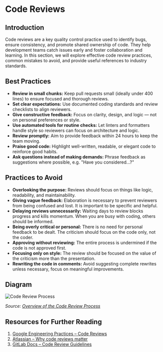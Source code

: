# Code Reviews

## Introduction


Code reviews are a key quality control practice used to identify bugs, ensure consistency, and promote shared ownership of code. They help development teams catch issues early and foster collaboration and learning. In this section, we will explore effective code review practices, common mistakes to avoid, and provide useful references to industry standards.

## Best Practices

- **Review in small chunks:** Keep pull requests small (ideally under 400 lines) to ensure focused and thorough reviews.
- **Set clear expectations:** Use documented coding standards and review checklists to align reviewers.
- **Give constructive feedback:** Focus on clarity, design, and logic — not on personal preferences or style.
- **Use automated tools for routine checks:** Let linters and formatters handle style so reviewers can focus on architecture and logic.
- **Review promptly:** Aim to provide feedback within 24 hours to keep the team moving.
- **Praise good code:** Highlight well-written, readable, or elegant code to reinforce good habits.
- **Ask questions instead of making demands:** Phrase feedback as suggestions where possible, e.g. "Have you considered...?"

## Practices to Avoid

- **Overlooking the purpose:** Reviews should focus on things like logic, readability, and maintainability.
- **Giving vague feedback:** Elaboration is necessary to prevent reviewers from being confused and lost. It is important to be specific and helpful.
- **Delaying reviews unnecessarily:** Waiting days to review blocks progress and kills momentum. When you are busy with coding, others should be informed.
- **Being overly critical or personal:** There is no need for personal feedback to be dealt. The criticism should focus on the code only, not the coder.
- **Approving without reviewing:** The entire process is undermined if the code is not approved first.
- **Focusing only on style:** The review should be focused on the value of the criticism more than the presentation.
- **Rewriting the code in comments:** Avoid suggesting complete rewrites unless necessary, focus on meaningful improvements.


## Diagram

![Code Review Process](https://www.researchgate.net/publication/328541762/figure/fig1/AS:686040184528896@1540576134082/Overview-of-the-Code-Review-Process.png)

*Source: [Overview of the Code Review Process](https://www.researchgate.net/figure/Overview-of-the-Code-Review-Process_fig1_328541762)*

## Resources for Further Reading

1. [Google Engineering Practices – Code Reviews](https://google.github.io/eng-practices/review/)
2. [Atlassian – Why code reviews matter](https://www.atlassian.com/agile/software-development/code-reviews)
3. [GitLab Docs – Code Review Guidelines](https://docs.gitlab.com/development/code_review/)
